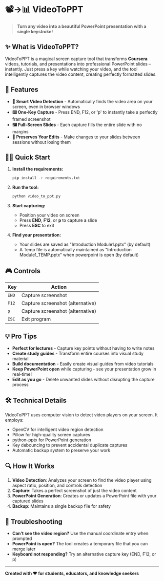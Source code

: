# 📽️→📊 VideoToPPT

> **Turn any video into a beautiful PowerPoint presentation with a single keystroke!**

## ✨ What is VideoToPPT?

VideoToPPT is a magical screen capture tool that transforms **Coursera** videos, tutorials, and presentations into professional PowerPoint slides – instantly. Just press a key while watching your video, and the tool intelligently captures the video content, creating perfectly formatted slides.

## 🚀 Features

- **🎯 Smart Video Detection** - Automatically finds the video area on your screen, even in browser windows
- **⌨️ One-Key Capture** - Press END, F12, or 'p' to instantly take a perfectly framed screenshot
- **🖼️ Full-Screen Slides** - Each capture fills the entire slide with no margins
- **🔄 Preserves Your Edits** - Make changes to your slides between sessions without losing them

## 🏃‍♂️ Quick Start

1. **Install the requirements:**

   ```bash
   pip install -r requirements.txt
   ```

2. **Run the tool:**

   ```bash
   python video_to_ppt.py
   ```

3. **Start capturing:**

   - Position your video on screen
   - Press **END**, **F12**, or **p** to capture a slide
   - Press **ESC** to exit

4. **Find your presentation:**
   - Your slides are saved as "Introduction Module1.pptx" (by default)
   - A Temp file is automatically maintained as "Introduction Module1_TEMP.pptx" when powerpoint is open (by default)

## 🎮 Controls

| Key   | Action                           |
| ----- | -------------------------------- |
| `END` | Capture screenshot               |
| `F12` | Capture screenshot (alternative) |
| `p`   | Capture screenshot (alternative) |
| `ESC` | Exit program                     |

## 💡 Pro Tips

- **Perfect for lectures** - Capture key points without having to write notes
- **Create study guides** - Transform entire courses into visual study material
- **Build documentation** - Easily create visual guides from video tutorials
- **Keep PowerPoint open** while capturing - see your presentation grow in real-time!
- **Edit as you go** - Delete unwanted slides without disrupting the capture process

## 🛠️ Technical Details

VideoToPPT uses computer vision to detect video players on your screen. It employs:

- OpenCV for intelligent video region detection
- Pillow for high-quality screen captures
- python-pptx for PowerPoint generation
- Key debouncing to prevent accidental duplicate captures
- Automatic backup system to preserve your work

## 🔍 How It Works

1. **Video Detection**: Analyzes your screen to find the video player using aspect ratio, position, and controls detection
2. **Capture**: Takes a perfect screenshot of just the video content
3. **PowerPoint Generation**: Creates or updates a PowerPoint file with your captured slides
4. **Backup**: Maintains a single backup file for safety

## 🤔 Troubleshooting

- **Can't see the video region?** Use the manual coordinate entry when prompted
- **PowerPoint is open?** The tool creates a temporary file that you can merge later
- **Keyboard not responding?** Try an alternative capture key (END, F12, or p)

---

**Created with ❤️ for students, educators, and knowledge seekers**
